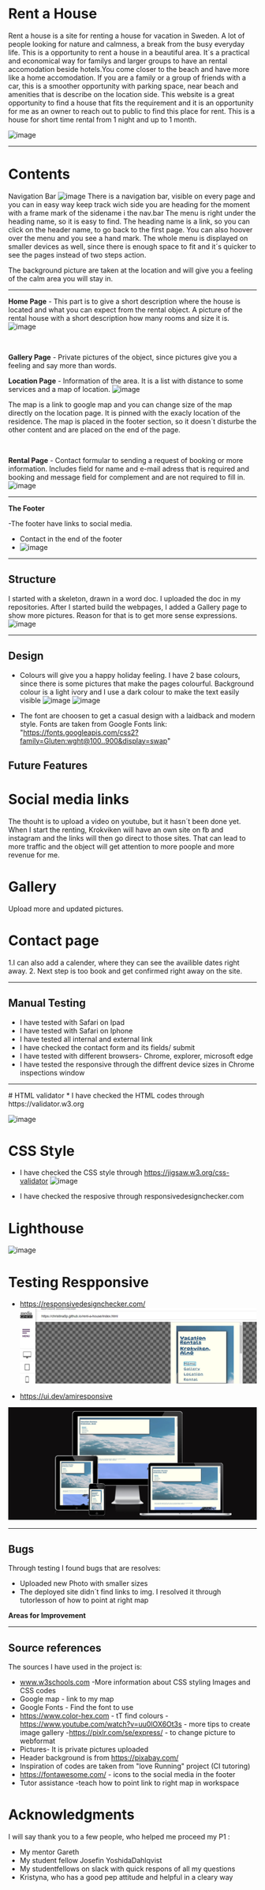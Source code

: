 <!--<p align="center"><img src="/assets/images/responsive.png" alt="drawing" width="800"/></p> -->

# Rent a House

Rent a house is a site for renting a house for vacation in Sweden.
A lot of people looking for nature and calmness, a break from the busy everyday life.
This is a opportunity to rent a house in a beautiful area.
It´s a practical and economical way for familys and larger groups to have an rental accomodation beside hotels.You come closer to the beach and have more like a home accomodation.
If you are a family or a group of friends with a car, this is a smoother opportunity with parking space, near beach and amenities that is describe on the location side.
This website is a great opportunity to find a house that fits the requirement and it is an opportunity for me as an owner to reach out to public to find this place for rent.
This is a house for short time rental from 1 night and up to 1 month.

![image](https://github.com/Christina5P/rent-a-house/assets/160019695/0e6bd5d2-a2e4-4ccb-bc3b-47c91f516d32)

<hr>

# Contents
Navigation Bar
![image](https://github.com/Christina5P/rent-a-house/assets/160019695/91e4db69-c279-4f35-9b38-9aa22a760a17)
There is a navigation bar, visible on every page and you can in easy way keep track wich side you are heading for the moment with a frame mark of the sidename i the nav.bar
The menu is right under the heading name, so it is easy to find. The heading name is a link, so you can click on the header name, to go back to the first page.
You can also hoover over the menu and you see a hand mark.
The whole menu is displayed on smaller devices as well, since there is enough space to fit and it´s quicker to see the pages instead of two steps action. 



The background picture are taken at the location and will give you a feeling of the calm area you will stay in.

<hr> 

 **Home Page** - This part is to give a short description where the house is located and what you can expect from the rental object.
A picture of the rental house with a short description how many rooms and size it is.
![image](https://github.com/Christina5P/rent-a-house/assets/160019695/ebdbc4f7-45b6-498d-8585-3415311c8e41)

<br> 

**Gallery Page** - 
Private pictures of the object, since pictures give you a feeling and say more than words.
<br> 

**Location Page** - Information of the area. It is a list with distance to some services and a map of location.
![image](https://github.com/Christina5P/rent-a-house/assets/160019695/c50b602f-c7c9-46df-8ea8-8ee3d1ca7f26)

The map is a link to google map and you can change size of the map directly on the location page.
It is pinned with the exacly location of the residence.
The map is placed in the footer section, so it doesn´t disturbe the other content and are placed on the end of the page.

<br> 

**Rental Page** - Contact formular to sending a request of booking or more information.
Includes field for name and e-mail adress that is required and booking and message field for complement and are not required to fill in.
![image](https://github.com/Christina5P/rent-a-house/assets/160019695/2850bbf9-d8cf-4ffb-b6ee-ada61cf1e761)

<hr> 

**The Footer**

-The footer have links to social media.
- Contact in the end of the footer
- ![image](https://github.com/Christina5P/rent-a-house/assets/160019695/1c9272f2-9d76-472b-9ae6-46f5307a2361)

<hr> 

## Structure
I started with a skeleton, drawn in a word doc. 
I uploaded the doc in my repositories.
After I started build the webpages, I added a Gallery page to show more pictures.
Reason for that is to get more sense expressions. 
![image](https://github.com/Christina5P/rent-a-house/assets/160019695/dcaab631-14c6-4152-ab8e-869727ee83b1)

<hr>

## Design

- Colours will give you a happy holiday feeling. I have 2 base colours, since there is some pictures that make the pages colourful.
  Background colour is a light ivory and I use a dark colour to make the text easily visible
  ![image](https://github.com/Christina5P/rent-a-house/assets/160019695/b3c7a8b1-21fc-4c36-b2bd-960a76d15b38)
![image](https://github.com/Christina5P/rent-a-house/assets/160019695/710f392a-68c8-46e2-8adf-c8be0661cc7c)

- The font are choosen to get a casual design with a laidback and modern style.
Fonts are taken from Google Fonts
link: "https://fonts.googleapis.com/css2?family=Gluten:wght@100..900&display=swap"

## Future Features

# Social media links
The thouht is to upload a video on youtube, but it hasn´t been done yet.
<br>
When I start the renting, Krokviken will have an own site on fb and instagram and the links will then go direct to those sites.
That can lead to more traffic and the object will get attention to more poople and more revenue for me.

# Gallery
Upload more and updated pictures.

# Contact page
1.I can also add a calender, where they can see the availible dates right away.
2. Next step is too book and get confirmed right away on the site.

<hr>

## Manual Testing 
* I have tested with Safari on Ipad
* I have tested with Safari on Iphone
* I have tested all internal and external link
* I have checked the contact form and its fields/ submit
* I have tested with different browsers- Chrome, explorer, microsoft edge
* I have tested the responsive through the diffrent device sizes in Chrome inspections window
  
<hr>
# HTML validator
* I have checked the HTML codes through https://validator.w3.org

![image](https://github.com/Christina5P/rent-a-house/assets/160019695/e834cdba-4eb7-49ac-a0dc-78aa1690abef)

# CSS Style
* I have checked the CSS style through   https://jigsaw.w3.org/css-validator
![image](https://github.com/Christina5P/rent-a-house/assets/160019695/fe281ea4-41c7-4875-bdcf-4baab3960264)

* I have checked the resposive through responsivedesignchecker.com


# Lighthouse
![image](https://github.com/Christina5P/rent-a-house/assets/160019695/f95966ea-2584-4a60-851c-229aad413d5d)

# Testing Respponsive
- https://responsivedesignchecker.com/
![alt text](image-1.png)

- https://ui.dev/amiresponsive

![alt text](image.png)

<hr>

## Bugs
Through testing I found bugs that are resolves:
- Uploaded new Photo with smaller sizes
- The deployed site didn´t find links to img. I resolved it through tutorlesson of how to point at right map

**Areas for Improvement**

<hr>

## Source references

The sources I have used in the project is:
- www.w3schools.com -More information about CSS styling Images and CSS codes
- Google map - link to my map
- Google Fonts - Find the font to use
- https://www.color-hex.com - tT find colours
-https://www.youtube.com/watch?v=uu0lOX6Ot3s - more tips to create image gallery
-https://pixlr.com/se/express/ - to change picture to webformat
- Pictures- It is private pictures uploaded
- Header background is from https://pixabay.com/
- Inspiration of codes are taken from "love Running" project (CI tutoring)
- https://fontawesome.com/ - icons to the social media in the footer
- Tutor assistance -teach how to point link to right map in workspace

# Acknowledgments
I will say thank you to a few people, who helped me proceed my P1 :
- My mentor Gareth
- My student fellow Josefin YoshidaDahlqvist
- My studentfellows on slack with quick respons of all my questions
- Kristyna, who has a good pep attitude and helpful in a cleary way
  


